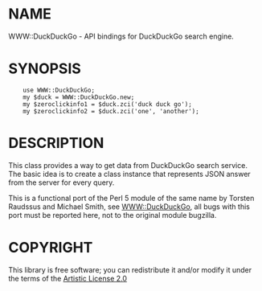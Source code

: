 NAME
====

WWW::DuckDuckGo - API bindings for DuckDuckGo search engine.

SYNOPSIS
========

```perl6
    use WWW::DuckDuckGo;
    my $duck = WWW::DuckDuckGo.new;
    my $zeroclickinfo1 = $duck.zci('duck duck go');
    my $zeroclickinfo2 = $duck.zci('one', 'another');
```

DESCRIPTION
===========

This class provides a way to get data from DuckDuckGo search service. The basic idea is to create a class instance that represents JSON answer from the server for every query.

This is a functional port of the Perl 5 module of the same name by Torsten Raudssus and Michael Smith, see [WWW::DuckDuckGo](https://metacpan.org/pod/WWW::DuckDuckGo), all bugs with this port must be reported here, not to the original module bugzilla.

COPYRIGHT
=========

This library is free software; you can redistribute it and/or modify it under the terms of the [Artistic License 2.0](http://www.perlfoundation.org/artistic_license_2_0)
